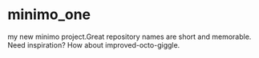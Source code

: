 # minimo_one
my new minimo project.Great repository names are short and memorable. Need inspiration? How about improved-octo-giggle.
